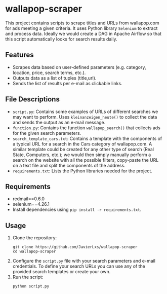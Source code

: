 # wallapop-scraper
This project contains scripts to scrape titles and URLs from wallapop.com for ads meeting a given criteria.
It uses Python library `Selenium` to extract and process data.
Ideally we would create a DAG in Apache Airflow so that this script automatically looks for search results daily.

## Features
- Scrapes data based on user-defined parameters (e.g. category, location, price, search terms, etc.).
- Outputs data as a list of tuples (title,url).
- Sends the list of results per e-mail as clickable links.

## File Descriptions
- `script.py`: Contains some examples of URLs of different searches we may want to perform. Uses `kleinanzeigen_heute()` to collect the data and sends the output as an e-mail message.
- `function.py`: Contains the function `wallapop_search()` that collects ads for the given search parameters.
- `search_template_cars.txt`: Contains a template with the components of a typical URL for a search in the Cars category of wallapop.com. A similar template could be created for any other type of search (Real State, Computers, etc.); we would then simply manually perform a search on the website with all the possible filters, copy-paste the URL on a text file and split the components of the address.
- `requirements.txt`: Lists the Python libraries needed for the project.

## Requirements
- redmail==0.6.0
- selenium==4.26.1
- Install dependencies using `pip install -r requirements.txt`.

## Usage
1. Clone the repository:
   ```
   git clone https://github.com/JavierLxs/wallapop-scraper
   cd wallapop-scraper
   ```
2. Configure the `script.py` file with your search parameters and e-mail credentials. To define your search URLs you can use any of the provided search templates or create your own.
3. Run the script:
   ```
   python script.py
   ```
